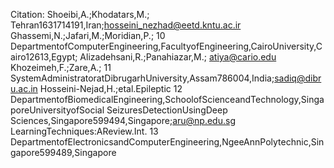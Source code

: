 Citation: Shoeibi,A.;Khodatars,M.;
Tehran1631714191,Iran;hosseini_nezhad@eetd.kntu.ac.ir
Ghassemi,N.;Jafari,M.;Moridian,P.; 10 DepartmentofComputerEngineering,FacultyofEngineering,CairoUniversity,Cairo12613,Egypt;
Alizadehsani,R.;Panahiazar,M.; atiya@cario.edu
Khozeimeh,F.;Zare,A.; 11 SystemAdministratoratDibrugarhUniversity,Assam786004,India;sadiq@dibru.ac.in
Hosseini-Nejad,H.;etal.Epileptic 12 DepartmentofBiomedicalEngineering,SchoolofScienceandTechnology,SingaporeUniversityofSocial
SeizuresDetectionUsingDeep Sciences,Singapore599494,Singapore;aru@np.edu.sg
LearningTechniques:AReview.Int. 13 DepartmentofElectronicsandComputerEngineering,NgeeAnnPolytechnic,Singapore599489,Singapore